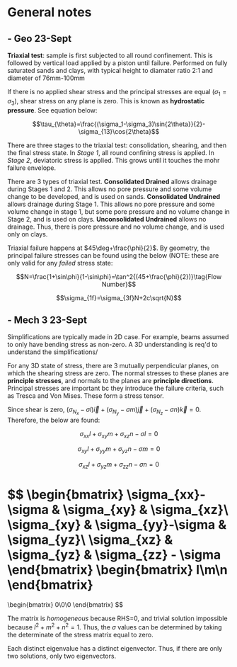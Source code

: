 # General notes

## - Geo 23-Sept

**Triaxial test**: sample is first subjected to all round confinement. This is followed by vertical load applied by a piston until failure. Performed on fully saturated sands and clays, with typical height to diamater ratio 2:1 and diameter of 76mm-100mm

If there is no applied shear stress and the principal stresses are equal ($\sigma_1=\sigma_3$), shear stress on any plane is zero. This is known as **hydrostatic pressure**. See equation below:

$$\tau_{\theta}=\frac{(\sigma_1-\sigma_3)\sin{2\theta}}{2}-\sigma_{13}\cos{2\theta}$$

There are three stages to the triaxial test: consolidation, shearing, and then the final stress state. In *Stage 1*, all round confining stress is applied. In *Stage 2*, deviatoric stress is applied. This grows until it touches the mohr failure envelope.

There are 3 types of triaxial test. **Consolidated Drained** allows drainage during Stages 1 and 2. This allows no pore pressure and some volume change to be developed, and is used on sands. **Consolidated Undrained** allows drainage during Stage 1. This allows no pore pressure and some volume change in stage 1, but some pore pressure and no volume change in Stage 2, and is used on clays. **Unconsolidated Undrained** allows no drainage. Thus, there is pore pressure and no volume change, and is used only on clays.

Triaxial failure happens at $45\deg+\frac{\phi}{2}$. By geometry, the principal failure stresses can be found using the below (NOTE: these are only valid for any *failed* stress state:

$$N=\frac{1+\sin\phi}{1-\sin\phi}=\tan^2{(45+\frac{\phi}{2})}\tag{Flow Number}$$

$$\sigma_{1f}=\sigma_{3f}N+2c\sqrt{N}$$

## - Mech 3 23-Sept

Simplifications are typically made in 2D case. For example, beams assumed to only have bending stress as non-zero. A 3D understanding is req'd to understand the simplifications/

For any 3D state of stress, there are 3 mutually perpendicular planes, on which the shearing stress are zero. The normal stresses to these planes are **principle stresses**, and normals to the planes are **principle directions**. Principal stresses are important bc they introduce the failure criteria, such as Tresca and Von Mises. These form a stress tensor.

Since shear is zero, $(\sigma_{N_x}-\sigma{l})\vec{i}+(\sigma_{N_y}-\sigma{m})\vec{j}+(\sigma_{N_z}-\sigma{n})\vec{k}=0$. Therefore, the below are found:

$$\sigma_{xx}l+\sigma_{xy}m+\sigma_{xz}n-\sigma{l}=0$$

$$\sigma_{xy}l+\sigma_{yy}m+\sigma_{yz}n-\sigma{m}=0$$

$$\sigma_{xz}l+\sigma_{yz}m+\sigma_{zz}n-\sigma{n}=0$$

$$
\begin{bmatrix}
\sigma_{xx}-\sigma & \sigma_{xy} & \sigma_{xz}\\
\sigma_{xy} & \sigma_{yy}-\sigma & \sigma_{yz}\\
\sigma_{xz} & \sigma_{yz} & \sigma_{zz} - \sigma
\end{bmatrix}
\begin{bmatrix}
l\\m\\n
\end{bmatrix}
=
\begin{bmatrix}
0\\0\\0
\end{bmatrix}
$$

The matrix is *homogeneous* because RHS=0, and trivial solution impossible because $l^2+m^2+n^2=1$. Thus, the $\sigma$ values can be determined by taking the determinate of the stress matrix equal to zero.

Each distinct eigenvalue has a distinct eigenvector. Thus, if there are only two solutions, only two eigenvectors.
